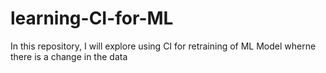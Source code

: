 # learning-CI-for-ML
In this repository, I will explore using CI for retraining of ML Model wherne there is a change in the data
